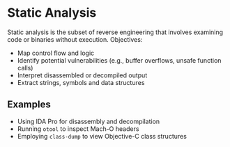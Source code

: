 # Static Analysis

Static analysis is the subset of reverse engineering that involves examining code or binaries without execution. Objectives:

- Map control flow and logic  
- Identify potential vulnerabilities (e.g., buffer overflows, unsafe function calls)  
- Interpret disassembled or decompiled output  
- Extract strings, symbols and data structures  

## Examples

- Using IDA Pro for disassembly and decompilation  
- Running `otool` to inspect Mach-O headers  
- Employing `class-dump` to view Objective-C class structures  
